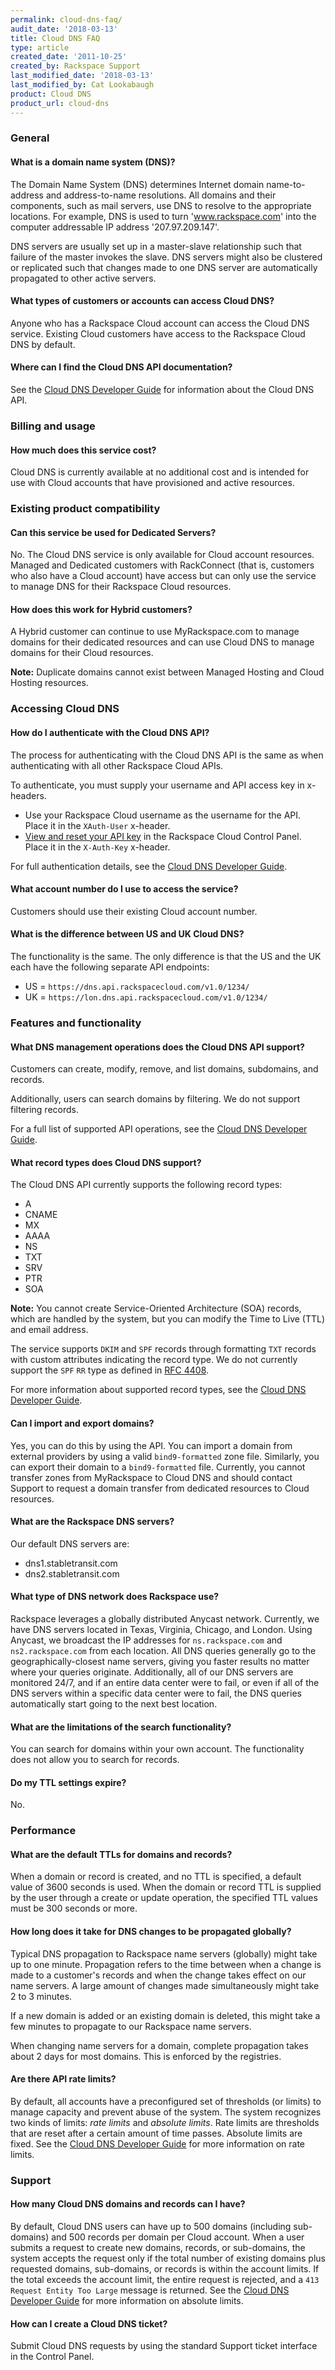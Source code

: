 ```yaml
---
permalink: cloud-dns-faq/
audit_date: '2018-03-13'
title: Cloud DNS FAQ
type: article
created_date: '2011-10-25'
created_by: Rackspace Support
last_modified_date: '2018-03-13'
last_modified_by: Cat Lookabaugh
product: Cloud DNS
product_url: cloud-dns
---
```


### General

#### What is a domain name system (DNS)?

The Domain Name System (DNS) determines Internet domain name-to-address
and address-to-name resolutions. All domains and their components,
such as mail servers, use DNS to resolve to the appropriate locations. For
example, DNS is used to turn 'www.rackspace.com' into the computer addressable
IP address '207.97.209.147'.

DNS servers are usually set up in a master-slave relationship such that failure
of the master invokes the slave. DNS servers might also be clustered or replicated
such that changes made to one DNS server are automatically propagated to other
active servers.

#### What types of customers or accounts can access Cloud DNS?

Anyone who has a Rackspace Cloud account can access the Cloud DNS service.
Existing Cloud customers have access to the Rackspace Cloud DNS by default.

#### Where can I find the Cloud DNS API documentation?

See the [Cloud DNS Developer Guide](https://developer.rackspace.com/docs/cloud-dns/v1/developer-guide/)
for information about the Cloud DNS API.

### Billing and usage

#### How much does this service cost?

Cloud DNS is currently available at no additional cost and is intended for use
with Cloud accounts that have provisioned and active resources.

### Existing product compatibility

#### Can this service be used for Dedicated Servers?

No. The Cloud DNS service is only available for Cloud account resources. Managed
and Dedicated customers with RackConnect (that is, customers who also have a
Cloud account) have access but can only use the service to manage DNS for their
Rackspace Cloud resources.

#### How does this work for Hybrid customers?

A Hybrid customer can continue to use MyRackspace.com to manage
domains for their dedicated resources and can use Cloud DNS to
manage domains for their Cloud resources.

**Note:** Duplicate domains cannot exist between Managed Hosting and Cloud
Hosting resources.

### Accessing Cloud DNS

#### How do I authenticate with the Cloud DNS API?

The process for authenticating with the Cloud DNS API is the same as when
authenticating with all other Rackspace Cloud APIs.

To authenticate, you must supply your username and API access key in x-headers.

-  Use your Rackspace Cloud username as the username for the API. Place it in
the `XAuth-User` x-header.
-  [View and reset your API key](/how-to/view-and-reset-your-api-key/) in the
Rackspace Cloud Control Panel. Place it in the `X-Auth-Key` x-header.

For full authentication details, see the
[Cloud DNS Developer Guide](https://developer.rackspace.com/docs/cloud-dns/v1/developer-guide/).

#### What account number do I use to access the service?

Customers should use their existing Cloud account number.

#### What is the difference between US and UK Cloud DNS?

The functionality is the same. The only difference is that the US and the UK
each have the following separate API endpoints:

-  US = `https://dns.api.rackspacecloud.com/v1.0/1234/`
-  UK = `https://lon.dns.api.rackspacecloud.com/v1.0/1234/`

### Features and functionality

#### What DNS management operations does the Cloud DNS API support?

Customers can create, modify, remove, and list domains, subdomains, and records.

Additionally, users can search domains by filtering. We do not support filtering
records.

For a full list of supported API operations, see the [
Cloud DNS Developer Guide](https://developer.rackspace.com/docs/cloud-dns/v1/developer-guide/).

#### What record types does Cloud DNS support?

The Cloud DNS API currently supports the following record types:

-  A
-  CNAME
-  MX
-  AAAA
-  NS
-  TXT
-  SRV
-  PTR
-  SOA

**Note:** You cannot create Service-Oriented Architecture (SOA) records, which are handled by the
system, but you can modify the Time to Live (TTL) and email address.

The service supports `DKIM` and `SPF` records through formatting `TXT` records with
custom attributes indicating the record type. We do not currently support the
`SPF` `RR` type as defined in [RFC 4408](http://tools.ietf.org/html/rfc4408).

For more information about supported record types, see the
[Cloud DNS Developer Guide](https://developer.rackspace.com/docs/cloud-dns/v1/developer-guide/).

#### Can I import and export domains?

Yes, you can do this by using the API. You can import a domain from external providers by using a
valid `bind9-formatted` zone file. Similarly, you can export their domain to a
`bind9-formatted` file. Currently, you cannot transfer zones from MyRackspace
to Cloud DNS and should contact Support to request a domain transfer from
dedicated resources to Cloud resources.

#### What are the Rackspace DNS servers?

Our default DNS servers are:

-  dns1.stabletransit.com
-  dns2.stabletransit.com

#### What type of DNS network does Rackspace use?

Rackspace leverages a globally distributed Anycast network. Currently, we have
DNS servers located in Texas, Virginia, Chicago, and London. Using Anycast, we
broadcast the IP addresses for `ns.rackspace.com` and `ns2.rackspace.com` from
each location. All DNS queries generally go to the geographically-closest
name servers, giving you faster results no matter where your queries originate.
Additionally, all of our DNS servers are monitored 24/7, and if an entire
data center were to fail, or even if all of the DNS servers within a specific
data center were to fail, the DNS queries automatically start going to the
next best location.

#### What are the limitations of the search functionality?

You can search for domains within your own account. The functionality
does not allow you to search for records.

#### Do my TTL settings expire?

No.

### Performance

#### What are the default TTLs for domains and records?

When a domain or record is created, and no TTL is specified,
a default value of 3600 seconds is used. When the domain or record TTL is
supplied by the user through a create or update operation, the specified TTL values
must be 300 seconds or more.

#### How long does it take for DNS changes to be propagated globally?

Typical DNS propagation to Rackspace name servers (globally) might take up to
one minute. Propagation refers to the time between when a change is made to a
customer's records and when the change takes effect on our name servers. A large
amount of changes made simultaneously might take 2 to 3 minutes.

If a new domain is added or an existing domain is deleted, this might take
a few minutes to propagate to our Rackspace name servers.

When changing name servers for a domain, complete propagation takes about 2
days for most domains. This is enforced by the registries.

#### Are there API rate limits?

By default, all accounts have a preconfigured set of thresholds (or limits) to
manage capacity and prevent abuse of the system. The system recognizes two kinds
of limits: *rate limits* and *absolute limits*. Rate limits are thresholds that are
reset after a certain amount of time passes. Absolute limits are fixed. See the [
Cloud DNS Developer Guide](https://developer.rackspace.com/docs/cloud-dns/v1/developer-guide/)
for more information on rate limits.

### Support

#### How many Cloud DNS domains and records can I have?

By default, Cloud DNS users can have up to 500 domains (including sub-domains)
and 500 records per domain per Cloud account. When a user submits a request to
create new domains, records, or sub-domains, the system accepts the request
only if the total number of existing  domains plus requested domains, sub-domains,
or records is within the account limits. If the total exceeds the account limit,
the entire request is rejected, and a `413 Request Entity Too Large` message is
returned. See the
[Cloud DNS Developer Guide](https://developer.rackspace.com/docs/cloud-dns/v1/developer-guide/)
for more information on absolute limits.

#### How can I create a Cloud DNS ticket?

Submit Cloud DNS requests by using the standard Support ticket interface in
the Control Panel.
